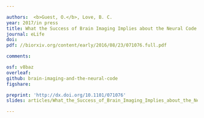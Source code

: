 ```yaml
---

authors:  <b>Guest, O.</b>, Love, B. C.
year: 2017/in press
title: What the Success of Brain Imaging Implies about the Neural Code
journal: eLife
doi: 
pdf: //biorxiv.org/content/early/2016/08/23/071076.full.pdf

comments:

osf: v8baz
overleaf: 
github: brain-imaging-and-the-neural-code
figshare: 

preprint: 'http://dx.doi.org/10.1101/071076'
slides: articles/What_the_Success_of_Brain_Imaging_Implies_about_the_Neural_Code/4252022

---
```

